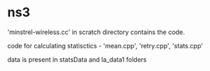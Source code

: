 # ns3

'minstrel-wireless.cc' in scratch directory contains the code.

code for calculating statisctics - 'mean.cpp', 'retry.cpp', 'stats.cpp'

data is present in statsData and la_data1 folders